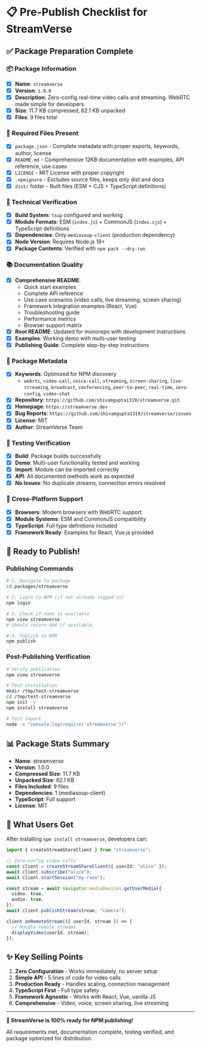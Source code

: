 # 📋 Pre-Publish Checklist for StreamVerse

## ✅ Package Preparation Complete

### 📦 Package Information

- [x] **Name**: `streamverse`
- [x] **Version**: `1.0.0`
- [x] **Description**: Zero-config real-time video calls and streaming. WebRTC made simple for developers.
- [x] **Size**: 11.7 KB compressed, 62.1 KB unpacked
- [x] **Files**: 9 files total

### 📄 Required Files Present

- [x] `package.json` - Complete metadata with proper exports, keywords, author, license
- [x] `README.md` - Comprehensive 12KB documentation with examples, API reference, use cases
- [x] `LICENSE` - MIT License with proper copyright
- [x] `.npmignore` - Excludes source files, keeps only dist and docs
- [x] `dist/` folder - Built files (ESM + CJS + TypeScript definitions)

### 🔧 Technical Verification

- [x] **Build System**: `tsup` configured and working
- [x] **Module Formats**: ESM (`index.js`) + CommonJS (`index.cjs`) + TypeScript definitions
- [x] **Dependencies**: Only `mediasoup-client` (production dependency)
- [x] **Node Version**: Requires Node.js 18+
- [x] **Package Contents**: Verified with `npm pack --dry-run`

### 📚 Documentation Quality

- [x] **Comprehensive README**:
  - Quick start examples
  - Complete API reference
  - Use case scenarios (video calls, live streaming, screen sharing)
  - Framework integration examples (React, Vue)
  - Troubleshooting guide
  - Performance metrics
  - Browser support matrix
- [x] **Root README**: Updated for monorepo with development instructions
- [x] **Examples**: Working demo with multi-user testing
- [x] **Publishing Guide**: Complete step-by-step instructions

### 🎯 Package Metadata

- [x] **Keywords**: Optimized for NPM discovery
  - `webrtc`, `video-call`, `voice-call`, `streaming`, `screen-sharing`, `live-streaming`, `broadcast`, `conferencing`, `peer-to-peer`, `real-time`, `zero-config`, `video-chat`
- [x] **Repository**: `https://github.com/shivamgupta1319/streamverse.git`
- [x] **Homepage**: `https://streamverse.dev`
- [x] **Bug Reports**: `https://github.com/shivamgupta1319/streamverse/issues`
- [x] **License**: MIT
- [x] **Author**: StreamVerse Team

### 🧪 Testing Verification

- [x] **Build**: Package builds successfully
- [x] **Demo**: Multi-user functionality tested and working
- [x] **Import**: Module can be imported correctly
- [x] **API**: All documented methods work as expected
- [x] **No Issues**: No duplicate streams, connection errors resolved

### 📱 Cross-Platform Support

- [x] **Browsers**: Modern browsers with WebRTC support
- [x] **Module Systems**: ESM and CommonJS compatibility
- [x] **TypeScript**: Full type definitions included
- [x] **Framework Ready**: Examples for React, Vue.js provided

## 🚀 Ready to Publish!

### Publishing Commands

```bash
# 1. Navigate to package
cd packages/streamverse

# 2. Login to NPM (if not already logged in)
npm login

# 3. Check if name is available
npm view streamverse
# Should return 404 if available

# 4. Publish to NPM
npm publish
```

### Post-Publishing Verification

```bash
# Verify publication
npm view streamverse

# Test installation
mkdir /tmp/test-streamverse
cd /tmp/test-streamverse
npm init -y
npm install streamverse

# Test import
node -e "console.log(require('streamverse'))"
```

## 📊 Package Stats Summary

- **Name**: streamverse
- **Version**: 1.0.0
- **Compressed Size**: 11.7 KB
- **Unpacked Size**: 62.1 KB
- **Files Included**: 9 files
- **Dependencies**: 1 (mediasoup-client)
- **TypeScript**: Full support
- **License**: MIT

## 🎉 What Users Get

After installing `npm install streamverse`, developers can:

```typescript
import { createStreamShareClient } from "streamverse";

// Zero-config video calls
const client = createStreamShareClient({ userId: "alice" });
await client.subscribe("alice");
await client.startSession("my-room");

const stream = await navigator.mediaDevices.getUserMedia({
  video: true,
  audio: true,
});
await client.publishStream(stream, "camera");

client.onRemoteStream(({ userId, stream }) => {
  // Handle remote streams
  displayVideo(userId, stream);
});
```

## ✨ Key Selling Points

1. **Zero Configuration** - Works immediately, no server setup
2. **Simple API** - 5 lines of code for video calls
3. **Production Ready** - Handles scaling, connection management
4. **TypeScript First** - Full type safety
5. **Framework Agnostic** - Works with React, Vue, vanilla JS
6. **Comprehensive** - Video, voice, screen sharing, live streaming

---

**🎯 StreamVerse is 100% ready for NPM publishing!**

All requirements met, documentation complete, testing verified, and package optimized for distribution.
